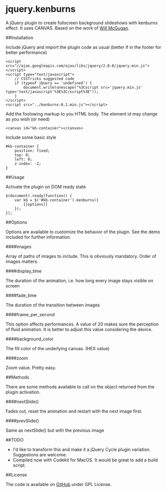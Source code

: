 jquery.kenburns
===============

A jQuery plugin to create fullscreen background slideshows with kenburns effect. It uses CANVAS. Based on the work of [Will McGugan](http://www.willmcgugan.com/2011/2/26/ken-burns-effect-with-javascript-and-canvas/). 

##Installation

Include jQuery and import the plugin code as usual (better if in the footer for better performance)


    <script src="//ajax.googleapis.com/ajax/libs/jquery/2.0.0/jquery.min.js"></script>
    <script type="text/javascript">
        // CSSTricks suggested code
        if (typeof jQuery == 'undefined') {
            document.write(unescape("%3Cscript src='jquery.min.js' type='text/javascript'%3E%3C/script%3E"));
        }
    </script>
    <script src="../kenburns-0.1.min.js"></script>


Add the foolowing markup to you HTML body. The element id may change as you wish (or need)


    <canvas id="kb-container"></canvas>


Include some basic style

    #kb-container {
        position: fixed;
        top: 0;
        left: 0;
        z-index: -2;
    }

##Usage

Activate the plugin on DOM ready state


    $(document).ready(function() {
        var kb = $('#kb-container').kenburns({
            [[options]]
        });
    });


##Options

Options are available to customize the behavior of the plugin. See the demo included for further information.

####images

Array of paths of images to include. This is obviously mandatory. Order of images matters.

####display_time

The duration of the animation, i.e. how long every image stays visible on screen

####fade_time

The duration of the transition between images

####frame_per_second

This option affects performances. A value of 20 makes sure the perception of fluid animation. It is better to adjust this value considering the device.

####background_color

The fill color of the underlying canvas. (HEX value)

####zoom

Zoom value. Pretty easy.

##Methods

There are some methods available to call on the object returned from the plugin activation. 

####nextSlide()

Fades out, reset the animation and restart with the next image first.

####prevSlide()

Same as nextSlide() but with the previous image

##TODO

+ I'd like to transform this and make it a jQuery Cycle plugin variation. Suggestions are welcome.
+ Compiled now with Codekit for MacOS. It would be great to add a build script. 

##License

The code is available on [GitHub](https://github.com/sickDevelopers/jquery.kenburned) under GPL License.

